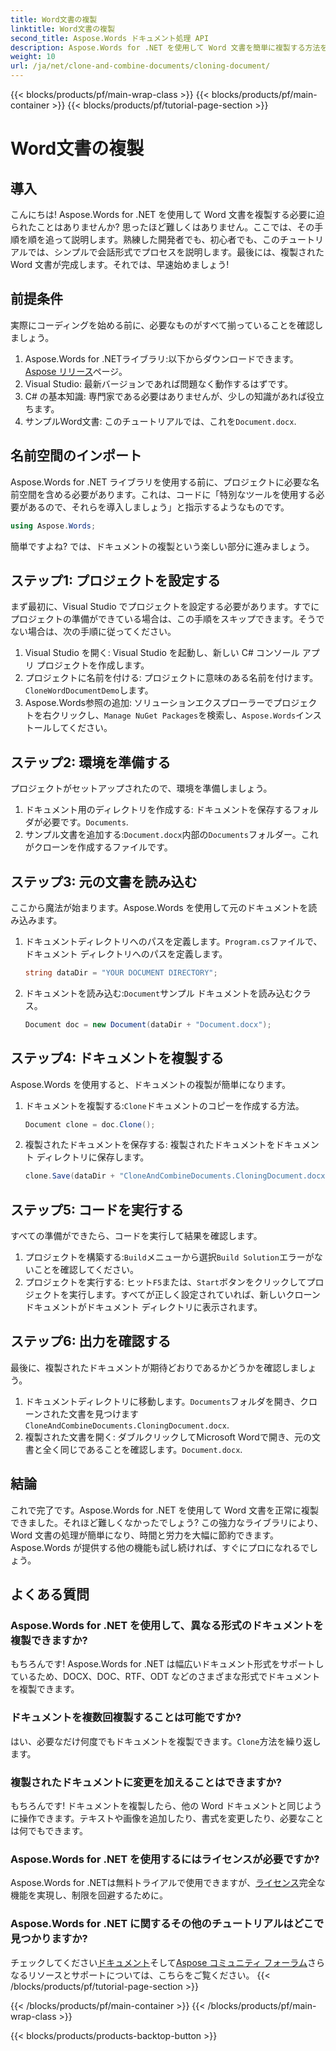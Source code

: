 ```yaml
---
title: Word文書の複製
linktitle: Word文書の複製
second_title: Aspose.Words ドキュメント処理 API
description: Aspose.Words for .NET を使用して Word 文書を簡単に複製する方法を、ステップバイステップ ガイドで学習します。初心者にも経験豊富な開発者にも最適です。
weight: 10
url: /ja/net/clone-and-combine-documents/cloning-document/
---
```


{{< blocks/products/pf/main-wrap-class >}}
{{< blocks/products/pf/main-container >}}
{{< blocks/products/pf/tutorial-page-section >}}

# Word文書の複製

## 導入

こんにちは! Aspose.Words for .NET を使用して Word 文書を複製する必要に迫られたことはありませんか? 思ったほど難しくはありません。ここでは、その手順を順を追って説明します。熟練した開発者でも、初心者でも、このチュートリアルでは、シンプルで会話形式でプロセスを説明します。最後には、複製された Word 文書が完成します。それでは、早速始めましょう!

## 前提条件

実際にコーディングを始める前に、必要なものがすべて揃っていることを確認しましょう。

1.  Aspose.Words for .NETライブラリ:以下からダウンロードできます。[Aspose リリース](https://releases.aspose.com/words/net/)ページ。
2. Visual Studio: 最新バージョンであれば問題なく動作するはずです。
3. C# の基本知識: 専門家である必要はありませんが、少しの知識があれば役立ちます。
4. サンプルWord文書: このチュートリアルでは、これを`Document.docx`.

## 名前空間のインポート

Aspose.Words for .NET ライブラリを使用する前に、プロジェクトに必要な名前空間を含める必要があります。これは、コードに「特別なツールを使用する必要があるので、それらを導入しましょう」と指示するようなものです。

```csharp
using Aspose.Words;
```

簡単ですよね? では、ドキュメントの複製という楽しい部分に進みましょう。

## ステップ1: プロジェクトを設定する

まず最初に、Visual Studio でプロジェクトを設定する必要があります。すでにプロジェクトの準備ができている場合は、この手順をスキップできます。そうでない場合は、次の手順に従ってください。

1. Visual Studio を開く: Visual Studio を起動し、新しい C# コンソール アプリ プロジェクトを作成します。
2. プロジェクトに名前を付ける: プロジェクトに意味のある名前を付けます。`CloneWordDocumentDemo`します。
3.  Aspose.Words参照の追加: ソリューションエクスプローラーでプロジェクトを右クリックし、`Manage NuGet Packages`を検索し、`Aspose.Words`インストールしてください。

## ステップ2: 環境を準備する

プロジェクトがセットアップされたので、環境を準備しましょう。

1. ドキュメント用のディレクトリを作成する: ドキュメントを保存するフォルダが必要です。`Documents`.
2. サンプル文書を追加する:`Document.docx`内部の`Documents`フォルダー。これがクローンを作成するファイルです。

## ステップ3: 元の文書を読み込む

ここから魔法が始まります。Aspose.Words を使用して元のドキュメントを読み込みます。

1. ドキュメントディレクトリへのパスを定義します。`Program.cs`ファイルで、ドキュメント ディレクトリへのパスを定義します。
   
    ```csharp
    string dataDir = "YOUR DOCUMENT DIRECTORY";
    ```

2. ドキュメントを読み込む:`Document`サンプル ドキュメントを読み込むクラス。

    ```csharp
    Document doc = new Document(dataDir + "Document.docx");
    ```

## ステップ4: ドキュメントを複製する

Aspose.Words を使用すると、ドキュメントの複製が簡単になります。

1. ドキュメントを複製する:`Clone`ドキュメントのコピーを作成する方法。

    ```csharp
    Document clone = doc.Clone();
    ```

2. 複製されたドキュメントを保存する: 複製されたドキュメントをドキュメント ディレクトリに保存します。

    ```csharp
    clone.Save(dataDir + "CloneAndCombineDocuments.CloningDocument.docx");
    ```

## ステップ5: コードを実行する

すべての準備ができたら、コードを実行して結果を確認します。

1. プロジェクトを構築する:`Build`メニューから選択`Build Solution`エラーがないことを確認してください。
2. プロジェクトを実行する: ヒット`F5`または、`Start`ボタンをクリックしてプロジェクトを実行します。すべてが正しく設定されていれば、新しいクローン ドキュメントがドキュメント ディレクトリに表示されます。

## ステップ6: 出力を確認する

最後に、複製されたドキュメントが期待どおりであるかどうかを確認しましょう。

1. ドキュメントディレクトリに移動します。`Documents`フォルダを開き、クローンされた文書を見つけます`CloneAndCombineDocuments.CloningDocument.docx`.
2. 複製された文書を開く: ダブルクリックしてMicrosoft Wordで開き、元の文書と全く同じであることを確認します。`Document.docx`.

## 結論

これで完了です。Aspose.Words for .NET を使用して Word 文書を正常に複製できました。それほど難しくなかったでしょう? この強力なライブラリにより、Word 文書の処理が簡単になり、時間と労力を大幅に節約できます。Aspose.Words が提供する他の機能も試し続ければ、すぐにプロになれるでしょう。

## よくある質問

### Aspose.Words for .NET を使用して、異なる形式のドキュメントを複製できますか?

もちろんです! Aspose.Words for .NET は幅広いドキュメント形式をサポートしているため、DOCX、DOC、RTF、ODT などのさまざまな形式でドキュメントを複製できます。

### ドキュメントを複数回複製することは可能ですか?

はい、必要なだけ何度でもドキュメントを複製できます。`Clone`方法を繰り返します。

### 複製されたドキュメントに変更を加えることはできますか?

もちろんです! ドキュメントを複製したら、他の Word ドキュメントと同じように操作できます。テキストや画像を追加したり、書式を変更したり、必要なことは何でもできます。

### Aspose.Words for .NET を使用するにはライセンスが必要ですか?

 Aspose.Words for .NETは無料トライアルで使用できますが、[ライセンス](https://purchase.aspose.com/buy)完全な機能を実現し、制限を回避するために。

### Aspose.Words for .NET に関するその他のチュートリアルはどこで見つかりますか?

チェックしてください[ドキュメント](https://reference.aspose.com/words/net/)そして[Aspose コミュニティ フォーラム](https://forum.aspose.com/c/words/8)さらなるリソースとサポートについては、こちらをご覧ください。
{{< /blocks/products/pf/tutorial-page-section >}}

{{< /blocks/products/pf/main-container >}}
{{< /blocks/products/pf/main-wrap-class >}}

{{< blocks/products/products-backtop-button >}}
